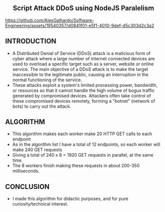 
<div align="center">
<h2 align="center">Script Attack DDoS using NodeJS Paralelism</h2>
</div>

<https://github.com/AlexGalhardo/Software-Engineering/assets/19540357/d0841f01-e5f1-4010-9def-d5c303d2c3a2>

## INTRODUCTION

- A Distributed Denial of Service (DDoS) attack is a malicious form of cyber attack where a large number of internet connected devices are used to overload a specific target such as a server, website or online service. The main objective of a DDoS attack is to make the target inaccessible to the legitimate public, causing an interruption in the normal functioning of the service.
- These attacks exploit a system's limited processing power, bandwidth, or resources so that it cannot handle the high volume of bogus traffic generated by compromised devices. Attackers often take control of these compromised devices remotely, forming a "botnet" (network of bots) to carry out the attack.

## ALGORITHM

- This algorithm makes each worker make 20 HTTP GET calls to each endpoint
- As in the algorithm list I have a total of 12 endpoints, so each worker will make 240 GET requests
- Giving a total of 240 x 8 = 1920 GET requests in parallel, at the same time.
- The 8 workers finish making these requests in about 200-350 milliseconds.

## CONCLUSION

- I made this algorithm for didactic purposes, and for pure curiosity/technical interest.
